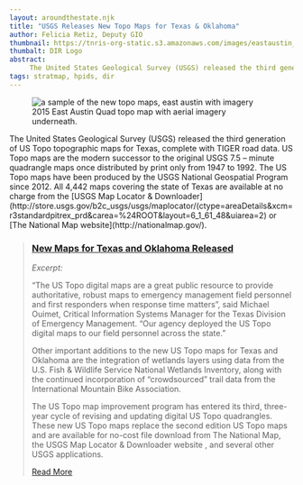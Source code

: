 ```yaml
---
layout: aroundthestate.njk
title: "USGS Releases New Topo Maps for Texas & Oklahoma"
author: Felicia Retiz, Deputy GIO
thumbnail: https://tnris-org-static.s3.amazonaws.com/images/eastaustin_topo_sample_th.jpg
thumbalt: DIR Logo
abstract:
     The United States Geological Survey (USGS) released the third generation of US Topo topographic maps for Texas, complete with TIGER road data.
tags: stratmap, hpids, dir
---
```

<figure class="pull-right">
<img src="https://tnris-org-static.s3.amazonaws.com/images/eastaustin_topo_sample.jpg" alt="a sample of the new topo maps, east austin with imagery">
<figcaption>2015 East Austin Quad topo map with aerial imagery underneath.</figcaption>
</figure>
<p class="lead">
 The United States Geological Survey (USGS) released the third generation of US Topo topographic maps for Texas, complete with TIGER road data. US Topo maps are the modern successor to the original USGS 7.5 – minute quadrangle maps once distributed by print only from 1947 to 1992. The US Topo maps have been produced by the USGS National Geospatial Program since 2012. All 4,442 maps covering the state of Texas are available at no charge from the [USGS Map Locator & Downloader](http://store.usgs.gov/b2c_usgs/usgs/maplocator/(ctype=areaDetails&xcm=r3standardpitrex_prd&carea=%24ROOT&layout=6_1_61_48&uiarea=2) or [The National Map website](http://nationalmap.gov/).</p>

 
> ### [New Maps for Texas and Oklahoma Released](http://www.usgs.gov/newsroom/article.asp?ID=4507#.Vw0SMRMrIUF)
> 
> *Excerpt:*
> 
> “The US Topo digital maps are a great public resource to provide authoritative, robust maps to emergency management field personnel and first responders when response time matters”, said Michael Ouimet, Critical Information Systems Manager for the Texas Division of Emergency Management. “Our agency deployed the US Topo digital maps to our field personnel across the state.”
>
> Other important additions to the new US Topo maps for Texas and Oklahoma are the integration of wetlands layers using data from the U.S. Fish & Wildlife Service National Wetlands Inventory, along with the continued incorporation of “crowdsourced” trail data from the International Mountain Bike Association.
>
> The US Topo map improvement program has entered its third, three-year cycle of revising and updating digital US Topo quadrangles. These new US Topo maps replace the second edition US Topo maps and are available for no-cost file download from The National Map, the USGS Map Locator & Downloader website , and several other USGS applications.
> 
> [Read More](http://www.usgs.gov/newsroom/article.asp?ID=4507#.Vw0SMRMrIUF)

